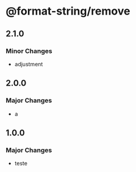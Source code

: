 # @format-string/remove

## 2.1.0

### Minor Changes

- adjustment

## 2.0.0

### Major Changes

- a

## 1.0.0

### Major Changes

- teste
